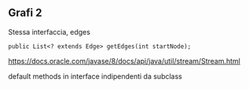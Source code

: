 ## Grafi 2

Stessa interfaccia, edges 
```    
public List<? extends Edge> getEdges(int startNode);
```


https://docs.oracle.com/javase/8/docs/api/java/util/stream/Stream.html


default methods in interface indipendenti da subclass
